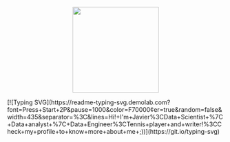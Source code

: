 <p align="center">
    <img width="200" src="https://gifdb.com/images/high/comedian-jim-carrey-as-hackerman-vmf9qnz7nx5p9grz.gif">

</p>
[![Typing SVG](https://readme-typing-svg.demolab.com?font=Press+Start+2P&pause=1000&color=F70000&center=true&random=false&width=435&separator=%3C&lines=Hi!+I'm+Javier%3CData+Scientist+%7C+Data+analyst+%7C+Data+Engineer%3CTennis+player+and+writer!%3CCheck+my+profile+to+know+more+about+me+;))](https://git.io/typing-svg)


<!--
**javyleonhart/javyleonhart** is a ✨ _special_ ✨ repository because its `README.md` (this file) appears on your GitHub profile.

Here are some ideas to get you started:

- 🔭 I’m currently working on ...
- 🌱 I’m currently learning ...
- 👯 I’m looking to collaborate on ...
- 🤔 I’m looking for help with ...
- 💬 Ask me about ...
- 📫 How to reach me: ...
- 😄 Pronouns: ...
- ⚡ Fun fact: ...
-->
